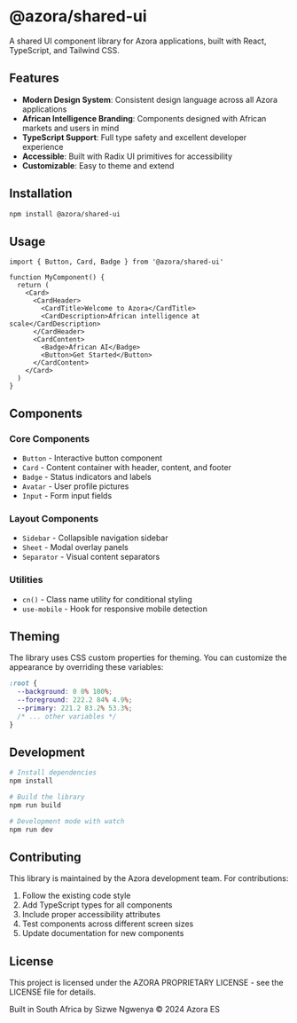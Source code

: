 # @azora/shared-ui

A shared UI component library for Azora applications, built with React, TypeScript, and Tailwind CSS.

## Features

- **Modern Design System**: Consistent design language across all Azora applications
- **African Intelligence Branding**: Components designed with African markets and users in mind
- **TypeScript Support**: Full type safety and excellent developer experience
- **Accessible**: Built with Radix UI primitives for accessibility
- **Customizable**: Easy to theme and extend

## Installation

```bash
npm install @azora/shared-ui
```

## Usage

```tsx
import { Button, Card, Badge } from '@azora/shared-ui'

function MyComponent() {
  return (
    <Card>
      <CardHeader>
        <CardTitle>Welcome to Azora</CardTitle>
        <CardDescription>African intelligence at scale</CardDescription>
      </CardHeader>
      <CardContent>
        <Badge>African AI</Badge>
        <Button>Get Started</Button>
      </CardContent>
    </Card>
  )
}
```

## Components

### Core Components
- `Button` - Interactive button component
- `Card` - Content container with header, content, and footer
- `Badge` - Status indicators and labels
- `Avatar` - User profile pictures
- `Input` - Form input fields

### Layout Components
- `Sidebar` - Collapsible navigation sidebar
- `Sheet` - Modal overlay panels
- `Separator` - Visual content separators

### Utilities
- `cn()` - Class name utility for conditional styling
- `use-mobile` - Hook for responsive mobile detection

## Theming

The library uses CSS custom properties for theming. You can customize the appearance by overriding these variables:

```css
:root {
  --background: 0 0% 100%;
  --foreground: 222.2 84% 4.9%;
  --primary: 221.2 83.2% 53.3%;
  /* ... other variables */
}
```

## Development

```bash
# Install dependencies
npm install

# Build the library
npm run build

# Development mode with watch
npm run dev
```

## Contributing

This library is maintained by the Azora development team. For contributions:

1. Follow the existing code style
2. Add TypeScript types for all components
3. Include proper accessibility attributes
4. Test components across different screen sizes
5. Update documentation for new components

## License

This project is licensed under the AZORA PROPRIETARY LICENSE - see the LICENSE file for details.

Built in South Africa by Sizwe Ngwenya © 2024 Azora ES